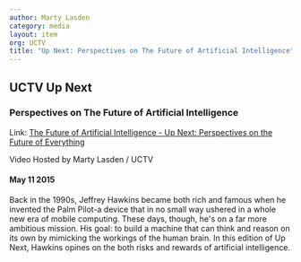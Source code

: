 ```yaml
---
author: Marty Lasden
category: media
layout: item
org: UCTV
title: "Up Next: Perspectives on The Future of Artificial Intelligence"
---
```


## UCTV Up Next

### Perspectives on The Future of Artificial Intelligence

Link: [The Future of Artificial Intelligence - Up Next: Perspectives on the Future of Everything](http://www.uctv.tv/shows/The-Future-of-Artificial-Intelligence-Up-Next-Perspectives-on-the-Future-of-Everything-29526)

Video Hosted by Marty Lasden / UCTV

#### May 11 2015

Back in the 1990s, Jeffrey Hawkins became both rich and famous when he invented
the Palm Pilot-a device that in no small way ushered in a whole new era of
mobile computing. These days, though, he's on a far more ambitious mission. His
goal: to build a machine that can think and reason on its own by mimicking the
workings of the human brain. In this edition of Up Next, Hawkins opines on the
both risks and rewards of artificial intelligence.
